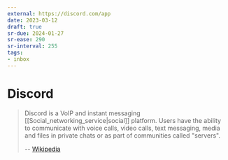```yaml
---
external: https://discord.com/app
date: 2023-03-12
draft: true
sr-due: 2024-01-27
sr-ease: 290
sr-interval: 255
tags:
- inbox
---
```


# Discord

> Discord is a VoIP and instant messaging [[Social_networking_service|social]]
> platform. Users have the ability to communicate with voice calls, video calls,
> text messaging, media and files in private chats or as part of communities
> called "servers".
>
> -- [Wikipedia](https://en.wikipedia.org/wiki/Discord_\(software\))
